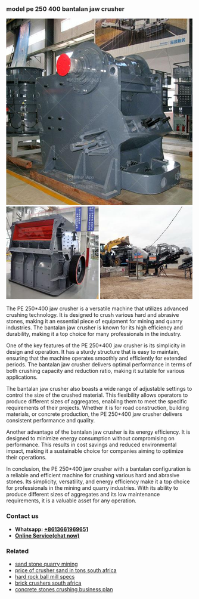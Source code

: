 <h3>model pe 250 400 bantalan jaw crusher</h3><img src='1708587130.jpg' alt=''><p>The PE 250*400 jaw crusher is a versatile machine that utilizes advanced crushing technology. It is designed to crush various hard and abrasive stones, making it an essential piece of equipment for mining and quarry industries. The bantalan jaw crusher is known for its high efficiency and durability, making it a top choice for many professionals in the industry.</p><p>One of the key features of the PE 250*400 jaw crusher is its simplicity in design and operation. It has a sturdy structure that is easy to maintain, ensuring that the machine operates smoothly and efficiently for extended periods. The bantalan jaw crusher delivers optimal performance in terms of both crushing capacity and reduction ratio, making it suitable for various applications.</p><p>The bantalan jaw crusher also boasts a wide range of adjustable settings to control the size of the crushed material. This flexibility allows operators to produce different sizes of aggregates, enabling them to meet the specific requirements of their projects. Whether it is for road construction, building materials, or concrete production, the PE 250*400 jaw crusher delivers consistent performance and quality.</p><p>Another advantage of the bantalan jaw crusher is its energy efficiency. It is designed to minimize energy consumption without compromising on performance. This results in cost savings and reduced environmental impact, making it a sustainable choice for companies aiming to optimize their operations.</p><p>In conclusion, the PE 250*400 jaw crusher with a bantalan configuration is a reliable and efficient machine for crushing various hard and abrasive stones. Its simplicity, versatility, and energy efficiency make it a top choice for professionals in the mining and quarry industries. With its ability to produce different sizes of aggregates and its low maintenance requirements, it is a valuable asset for any operation.</p><h3>Contact us</h3><ul><li><strong>Whatsapp:&nbsp;<a href="https://wa.me/8613661969651">+8613661969651</a></strong></li><li><a href="https://swt.shibang-china.com/?git&amp;zhl&amp;model pe 250 400 bantalan jaw crusher"><strong>Online Service(chat now)</strong></a></li></ul><h3>Related</h3><ul><li><a href='sand stone quarry mining.md'>sand stone quarry mining</a></li><li><a href='price of crusher sand in tons south africa.md'>price of crusher sand in tons south africa</a></li><li><a href='hard rock ball mill specs.md'>hard rock ball mill specs</a></li><li><a href='brick crushers south africa.md'>brick crushers south africa</a></li><li><a href='concrete stones crushing business plan.md'>concrete stones crushing business plan</a></li></ul>